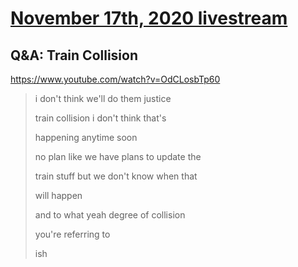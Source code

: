 # [November 17th, 2020 livestream](../2020-11-17.md)
## Q&A: Train Collision
https://www.youtube.com/watch?v=OdCLosbTp60
> i don't think we'll do them justice
> 
> train collision i don't think that's
> 
> happening anytime soon
> 
> no plan like we have plans to update the
> 
> train stuff but we don't know when that
> 
> will happen
> 
> and to what yeah degree of collision
> 
> you're referring to
> 
> ish
> 

